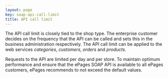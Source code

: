 ```yaml
---
layout: page
key: soap-api-call-limit
title: API call limit
---
```


The API call limit is closely tied to the shop type.
The enterprise customer decides on the frequency that the API can be called and sets this in the business administration respectively.
The API call limit can be applied to the web services *categories*, *customers*, *orders* and *products*.

Requests to the API are limited per day and per store.
To maintain optimum performance and ensure that the ePages SOAP API is available to all ePages customers, ePages recommends to not exceed the default values.
